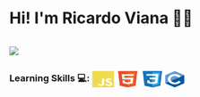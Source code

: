 <h1> Hi! I'm Ricardo Viana 👨‍🚀 </h1>
<h2> <img src="https://github-readme-stats.vercel.app/api?username=SpaaceZz&&show_icons=true&title_color=195959&icon_color=191919&text_color=da3662&bg_color=ffffff" >
</h2>
<h3> Learning Skills 💻: 
<img align="center" alt="SpaaceZz-Js" height="30" width="40" src="https://raw.githubusercontent.com/devicons/devicon/master/icons/javascript/javascript-plain.svg" style="max-width:100%;"> 
<img align="center" alt="SpaaceZz-HTML" height="30" width="40" src="https://raw.githubusercontent.com/devicons/devicon/master/icons/html5/html5-original.svg" style="max-width:100%;"> 
<img align="center" alt="SpaaceZz-CSS" height="30" width="40" src="https://raw.githubusercontent.com/devicons/devicon/master/icons/css3/css3-original.svg" style="max-width:100%;"><img align="center" alt="SpaaceZz-C" height="30" width="40" src="https://raw.githubusercontent.com/devicons/devicon/master/icons/c/c-original.svg" style="max-width:100%;">
</h3>

